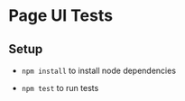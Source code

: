 # Page UI Tests

## Setup

*  `npm install` to install node dependencies

*  `npm test` to run tests
